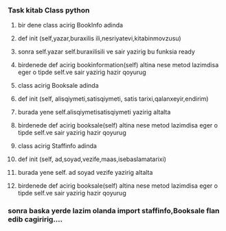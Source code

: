 ### Task kitab Class python
1. bir dene class acirig BookInfo adinda
2. def init (self,yazar,buraxilis ili,nesriyatevi,kitabinmovzusu)
3. sonra self.yazar self.buraxilisili ve sair yazirig bu funksia ready
4. birdenede def acirig bookinformation(self) altina nese metod lazimdisa eger o tipde self.ve sair yazirig hazir qoyurug

1. class acirig Booksale adinda
2. def init (self, alisqiymeti,satisqiymeti, satis tarixi,qalanxeyir,endirim)
3. burada yene self.alisqiymetisatisqiymeti yazirig altalta
4. birdenede def acirig booksale(self) altina nese metod lazimdisa eger o tipde self.ve sair yazirig hazir qoyurug

1. class acirig Staffinfo adinda
2. def init (self, ad,soyad,vezife,maas,isebaslamatarixi)
3. burada yene self. ad soyad vezife yazirig altalta
4. birdenede def acirig booksale(self) altina nese metod lazimdisa eger o tipde self.ve sair yazirig hazir qoyurug

### sonra baska yerde lazim olanda import staffinfo,Booksale flan edib cagiririg....


